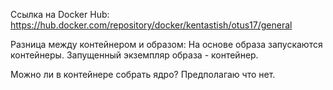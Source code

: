 Ссылка на Docker Hub: https://hub.docker.com/repository/docker/kentastish/otus17/general

Разница между контейнером и образом:
На основе образа запускаются контейнеры. Запущенный экземпляр образа - контейнер.

Можно ли в контейнере собрать ядро?
Предполагаю что нет.
